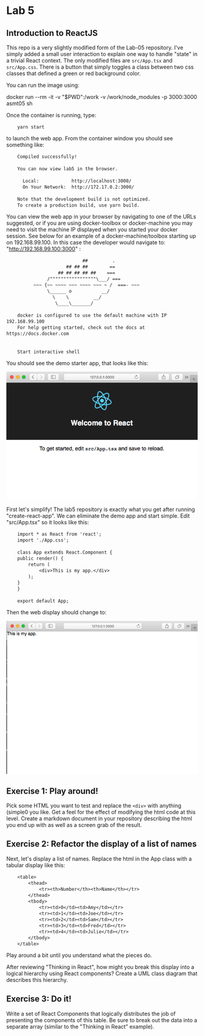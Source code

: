 Lab 5
=====

Introduction to ReactJS
-----------------------

This repo is a very slightly modified form of the Lab-05 repository. I've
simply added a small user interaction to explain one way to handle "state"
in a trivial React context. The only modified files are `src/App.tsx` and 
`src/App.css`. There is a button that simply toggles a class between two
css classes that defined a green or red background color.

You can run the image using:

docker run --rm -it -v "$PWD":/work -v /work/node_modules -p 3000:3000 asmt05 sh

Once the container is running, type:

        yarn start
        
to launch the web app. From the container window you should see something like:

        Compiled successfully!

        You can now view lab5 in the browser.

          Local:            http://localhost:3000/
          On Your Network:  http://172.17.0.2:3000/

        Note that the development build is not optimized.
        To create a production build, use yarn build.

You can view the web app in your browser by navigating to one of the URLs suggested, or 
if you are using docker-toolbox or docker-machine you may need to visit the machine
IP displayed when you started your docker session. See below for an example
of a docker-machine/toolbox starting up on 192.168.99.100. In this case the developer
would navigate to: "http://192.168.99.100:3000" :

                                ##         .
                          ## ## ##        ==
                       ## ## ## ## ##    ===
                   /"""""""""""""""""\___/ ===
              ~~~ {~~ ~~~~ ~~~ ~~~~ ~~~ ~ /  ===- ~~~
                   \______ o           __/
                     \    \         __/
                      \____\_______/

        docker is configured to use the default machine with IP 192.168.99.100
        For help getting started, check out the docs at https://docs.docker.com


        Start interactive shell

You should see the demo starter app, that looks like this:

![Demo Starter App](docs/reactstart.png)


First let's simplify! The lab5 repository is exactly what you get after running "create-react-app". 
We can eliminate the demo app and start simple. Edit "src/App.tsx" so it looks like this:

        import * as React from 'react';
        import './App.css';

        class App extends React.Component {
        public render() {
            return (
                <div>This is my app.</div>
            );
        }
        }

        export default App;

Then the web display should change to:

![Modified Starter App](docs/react-modify1.png)

Exercise 1: Play around!
------------------------

Pick some HTML you want to test and replace the `<div>` with anything (simple0 you like. Get a feel for the effect of modifying the html code at this level. Create a markdown document in your repository describing the html you end up with as well as a screen grab of the result.

Exercise 2: Refactor the display of a list of names
----------------------------------------------------

Next, let's display a list of names. Replace the html in the App class with a tabular display like this:

        <table>
            <thead>
                <tr><th>Number</th><th>Name</th></tr>
            </thead>
            <tbody>
                <tr><td>0</td><td>Amy</td></tr>
                <tr><td>1</td><td>Joe</td></tr>
                <tr><td>2</td><td>Sam</td></tr>
                <tr><td>3</td><td>Fred</td></tr>
                <tr><td>4</td><td>Julie</td></tr>
            </tbody>
        </table>

Play around a bit until you understand what the pieces do.

After reviewing "Thinking in React", how might you break this display into a logical hierarchy using React components? Create a UML class diagram that describes this hierarchy.

Exercise 3: Do it! 
------------------

Write a set of React Components that logically distributes the job of presenting the components of this table. Be sure to break out the data into a separate array (similar to the "Thinking in React" example).


